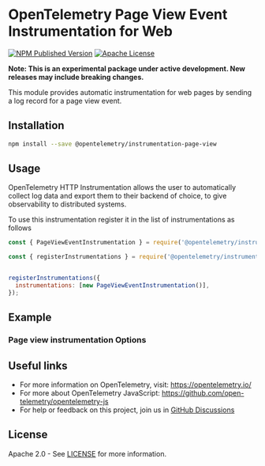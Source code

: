 # OpenTelemetry Page View Event Instrumentation for Web

[![NPM Published Version][npm-img]][npm-url]
[![Apache License][license-image]][license-image]

**Note: This is an experimental package under active development. New releases may include breaking changes.**

This module provides automatic instrumentation for web pages by sending a log record for a page view event.

## Installation

```bash
npm install --save @opentelemetry/instrumentation-page-view
```

## Usage

OpenTelemetry HTTP Instrumentation allows the user to automatically collect log data and export them to their backend of choice, to give observability to distributed systems.

To use this instrumentation register it in the list of instrumentations as follows

```js
const { PageViewEventInstrumentation } = require('@opentelemetry/instrumentation-page-view');

const { registerInstrumentations } = require('@opentelemetry/instrumentation');


registerInstrumentations({
  instrumentations: [new PageViewEventInstrumentation()],
});

```

## Example

### Page view instrumentation Options

## Useful links

- For more information on OpenTelemetry, visit: <https://opentelemetry.io/>
- For more about OpenTelemetry JavaScript: <https://github.com/open-telemetry/opentelemetry-js>
- For help or feedback on this project, join us in [GitHub Discussions][discussions-url]

## License

Apache 2.0 - See [LICENSE][license-url] for more information.

[discussions-url]: https://github.com/open-telemetry/opentelemetry-js/discussions
[license-url]: https://github.com/open-telemetry/opentelemetry-js/blob/main/LICENSE
[license-image]: https://img.shields.io/badge/license-Apache_2.0-green.svg?style=flat
[npm-url]: https://www.npmjs.com/package/@opentelemetry/instrumentation-http
[npm-img]: https://badge.fury.io/js/%40opentelemetry%2Finstrumentation-http.svg
